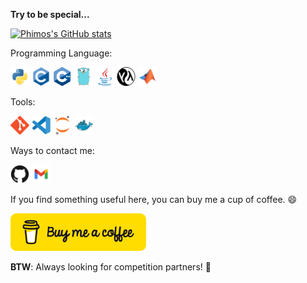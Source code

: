 **Try to be special...**

[![Phimos's GitHub stats](https://github-readme-stats.vercel.app/api?username=Phimos&show_icons=true&theme=dark)](https://github.com/phimos/github-readme-stats)


Programming Language:

<img src="imgs/python-original.svg" style="height: 30px !important;width:30px !important;" /> <img src="imgs/c-original.svg" style="height: 30px !important;width:30px !important;" /> <img src="imgs/c-cpp.svg" style="height: 30px !important;width:30px !important;" /> <img src="imgs/go-original.svg" style="height: 30px !important;width:30px !important;" /> <img src="imgs/java-original.svg" style="height: 30px !important;width:30px !important;" /> <img src="imgs/Common-Lisp.svg" style="height: 30px !important;width:30px !important;" /> <img src="imgs/matlab-original.svg" style="height: 30px !important;width:30px !important;" />

Tools:

<img src="imgs/git-original.svg" style="height: 30px !important;width:30px !important;" /> <img src="imgs/vscode-original.svg" style="height: 30px !important;width:30px !important;" /> <img src="imgs/jupyter-original.svg" style="height: 30px !important;width:30px !important;" /> <img src="imgs/docker-original.svg" style="height: 30px !important;width:30px !important;" /> 

Ways to contact me:


<a href="https://phimos.github.io" target="_blank"><img src="imgs/github-original.svg" style="height: 30px !important;width: 30px !important;" /></a> <a href="mailto:ganyunchong@gmail.com" target="_blank"><img src="imgs/gmail.svg" style="height: 30px !important;width: 30px !important;" /></a>

If you find something useful here, you can buy me a cup of coffee. 😄

<a href="https://www.buymeacoffee.com/YunchongGan" target="_blank"><img src="imgs/default-yellow.png" alt="Buy Me A Coffee" style="height: 60px !important;width: 217px !important;" ></a>  

<!--
**Phimos/Phimos** is a ✨ _special_ ✨ repository because its `README.md` (this file) appears on your GitHub profile.

Here are some ideas to get you started:

- 🔭 I’m currently working on ...
- 🌱 I’m currently learning ...
- 👯 I’m looking to collaborate on ...
- 🤔 I’m looking for help with ...
- 💬 Ask me about ...
- 📫 How to reach me: ...
- 😄 Pronouns: ...
- ⚡ Fun fact: ...
-->


**BTW**: Always looking for competition partners! 🙌

